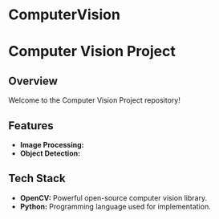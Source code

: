 # ComputerVision
# Computer Vision Project

## Overview
Welcome to the Computer Vision Project repository! 

## Features
- **Image Processing:** 
- **Object Detection:** 

## Tech Stack
- **OpenCV:** Powerful open-source computer vision library.
- **Python:** Programming language used for implementation.
